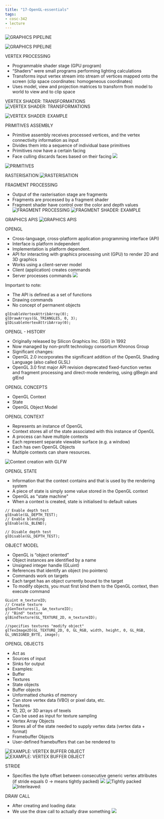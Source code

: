 ```yaml
---
title: "17-OpenGL-essentials"
tags: 
- cosc-342
- lecture
---
```


![GRAPHICS PIPELINE](https://i.imgur.com/RUY0jsN.png)

![GRAPHICS PIPELINE](https://i.imgur.com/LgzVaeQ.png)

VERTEX PROCESSING
- Programmable shader stage (GPU program) 
- “Shaders” were small programs performing lighting calculations 
- Transforms input vertex stream into stream of vertices mapped onto the screen (clip space coordinates: homogeneous coordinates) 
- Uses model, view and projection matrices to transform from model to world to view and to clip space

VERTEX SHADER: TRANSFORMATIONS
![VERTEX SHADER: TRANSFORMATIONS](https://i.imgur.com/69mgYvL.png)

![VERTEX SHADER: EXAMPLE](https://i.imgur.com/aEtj50Z.png)

PRIMITIVES ASSEMBLY
- Primitive assembly receives processed vertices, and the vertex connectivity information as input 
- Divides them into a sequence of individual base primitives 
- Primitives now have a certain facing 
- Face culling discards faces based on their facing
![](https://i.imgur.com/GLRHNvK.png)

![PRIMITIVES](https://i.imgur.com/TKEx7ge.png)

RASTERISATION
![RASTERISATION](https://i.imgur.com/Us6TdGw.png)

FRAGMENT PROCESSING
- Output of the rasterisation stage are fragments 
- Fragments are processed by a fragment shader 
- Fragment shader have control over the color and depth values
![FRAGMENT PROCESSING](https://i.imgur.com/Ja98OcA.png)
![FRAGMENT SHADER: EXAMPLE](https://i.imgur.com/HLJzgWy.png)

GRAPHICS APIS
![GRAPHICS APIS](https://i.imgur.com/lBKyqjl.png)

OPENGL

- Cross-language, cross-platform application programming interface (API) 
- Interface is platform independent 
- Implementation is platform dependent. 
- API for interacting with graphics processing unit (GPU) to render 2D and 3D graphics 
- Works using a client-server model 
- Client (application) creates commands 
- Server processes commands
![](https://i.imgur.com/f3UWZwU.png)

Important to note: 
- The API is defined as a set of functions 
- Drawing commands 
- No concept of permanent objects

```
glEnableVertexAttribArray(0); 
glDrawArrays(GL_TRIANGLES, 0, 3); 
glDisableVertexAttribArray(0);
```


OPENGL - HISTORY
- Originally released by Silicon Graphics Inc. (SGI) in 1992 
- Now managed by non-profit technology consortium Khronos Group 
- Significant changes: 
- OpenGL 2.0 incorporates the significant addition of the OpenGL Shading Language (also called GLSL) 
- OpenGL 3.0 first major API revision deprecated fixed-function vertex and fragment processing and direct-mode rendering, using glBegin and glEnd

OPENGL CONCEPTS
- OpenGL Context 
- State 
- OpenGL Object Model

OPENGL CONTEXT
- Represents an instance of OpenGL 
- Context stores all of the state associated with this instance of OpenGL 
- A process can have multiple contexts 
- Each represent separate viewable surface (e.g. a window) 
- Each has own OpenGL Objects 
- Multiple contexts can share resources.

![Context creation with GLFW](https://i.imgur.com/vWQrTdR.png)

OPENGL STATE
- Information that the context contains and that is used by the rendering system 
- A piece of state is simply some value stored in the OpenGL context 
- OpenGL as "state machine" 
- When a context is created, state is initialised to default values

```
// Enable depth test 
glEnable(GL_DEPTH_TEST); 
// Enable blending 
glEnable(GL_BLEND); 

// Disable depth test 
glDisable(GL_DEPTH_TEST);
```

OBJECT MODEL
- OpenGL is “object oriented” 
- Object instances are identified by a name 
- Unsigned integer handle (GLuint) 
- References that identify an object (no pointers) 
- Commands work on targets 
- Each target has an object currently bound to the target 
- To modify objects, you must first bind them to the OpenGL context, then execute command

```
GLuint m_textureID; 
// Create texture 
glGenTextures(1, &m_textureID); 
// "Bind" texture 
glBindTexture(GL_TEXTURE_2D, m_textureID);

//specifies textures "modify object"
glTexImage2D(GL_TEXTURE_2D, 0, GL_RGB, width, height, 0, GL_RGB, GL_UNSIGNED_BYTE, image);
```

OPENGL OBJECTS
- Act as 
- Sources of input 
- Sinks for output 
- Examples: 
- Buffer 
- Textures 
- State objects
- Buffer objects 
- Unformatted chunks of memory 
- Can store vertex data (VBO) or pixel data, etc. 
- Textures 
- 1D, 2D, or 3D arrays of texels 
- Can be used as input for texture sampling 
- Vertex Array Objects 
- Stores all of the state needed to supply vertex data (vertex data + format) 
- Framebuffer Objects 
- User-defined framebuffers that can be rendered to

![EXAMPLE: VERTEX BUFFER OBJECT](https://i.imgur.com/fyGvJ6y.png)
![EXAMPLE: VERTEX BUFFER OBJECT](https://i.imgur.com/Ahl2Zk5.png)


STRIDE

- Specifies the byte offset between consecutive generic vertex attributes (if stride equals 0 -> means tightly packed)
![](https://i.imgur.com/vrdFqlF.png)
![Tightly packed](https://i.imgur.com/uPpm03x.png)
![Interleaved:](https://i.imgur.com/Cc8DIoJ.png)

DRAW CALL
- After creating and loading data: 
- We use the draw call to actually draw something
![](https://i.imgur.com/6mW4Io7.png)
